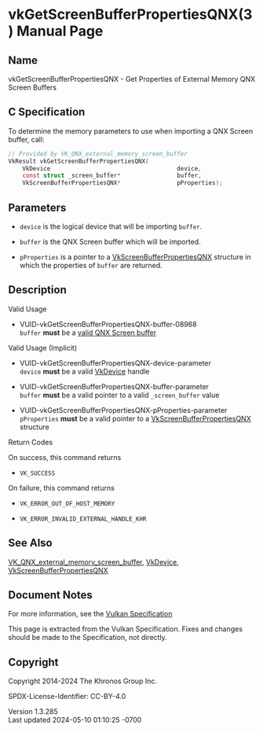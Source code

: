 # vkGetScreenBufferPropertiesQNX(3) Manual Page

## Name

vkGetScreenBufferPropertiesQNX - Get Properties of External Memory QNX
Screen Buffers



## <a href="#_c_specification" class="anchor"></a>C Specification

To determine the memory parameters to use when importing a QNX Screen
buffer, call:

``` c
// Provided by VK_QNX_external_memory_screen_buffer
VkResult vkGetScreenBufferPropertiesQNX(
    VkDevice                                    device,
    const struct _screen_buffer*                buffer,
    VkScreenBufferPropertiesQNX*                pProperties);
```

## <a href="#_parameters" class="anchor"></a>Parameters

- `device` is the logical device that will be importing `buffer`.

- `buffer` is the QNX Screen buffer which will be imported.

- `pProperties` is a pointer to a
  [VkScreenBufferPropertiesQNX](https://registry.khronos.org/vulkan/specs/1.3-extensions/man/html/VkScreenBufferPropertiesQNX.html)
  structure in which the properties of `buffer` are returned.

## <a href="#_description" class="anchor"></a>Description

Valid Usage

- <a href="#VUID-vkGetScreenBufferPropertiesQNX-buffer-08968"
  id="VUID-vkGetScreenBufferPropertiesQNX-buffer-08968"></a>
  VUID-vkGetScreenBufferPropertiesQNX-buffer-08968  
  `buffer` **must** be a <a
  href="https://registry.khronos.org/vulkan/specs/1.3-extensions/html/vkspec.html#memory-external-screen-buffer-validity"
  target="_blank" rel="noopener">valid QNX Screen buffer</a>

Valid Usage (Implicit)

- <a href="#VUID-vkGetScreenBufferPropertiesQNX-device-parameter"
  id="VUID-vkGetScreenBufferPropertiesQNX-device-parameter"></a>
  VUID-vkGetScreenBufferPropertiesQNX-device-parameter  
  `device` **must** be a valid [VkDevice](https://registry.khronos.org/vulkan/specs/1.3-extensions/man/html/VkDevice.html) handle

- <a href="#VUID-vkGetScreenBufferPropertiesQNX-buffer-parameter"
  id="VUID-vkGetScreenBufferPropertiesQNX-buffer-parameter"></a>
  VUID-vkGetScreenBufferPropertiesQNX-buffer-parameter  
  `buffer` **must** be a valid pointer to a valid `_screen_buffer` value

- <a href="#VUID-vkGetScreenBufferPropertiesQNX-pProperties-parameter"
  id="VUID-vkGetScreenBufferPropertiesQNX-pProperties-parameter"></a>
  VUID-vkGetScreenBufferPropertiesQNX-pProperties-parameter  
  `pProperties` **must** be a valid pointer to a
  [VkScreenBufferPropertiesQNX](https://registry.khronos.org/vulkan/specs/1.3-extensions/man/html/VkScreenBufferPropertiesQNX.html)
  structure

Return Codes

On success, this command returns  
- `VK_SUCCESS`

On failure, this command returns  
- `VK_ERROR_OUT_OF_HOST_MEMORY`

- `VK_ERROR_INVALID_EXTERNAL_HANDLE_KHR`

## <a href="#_see_also" class="anchor"></a>See Also

[VK_QNX_external_memory_screen_buffer](https://registry.khronos.org/vulkan/specs/1.3-extensions/man/html/VK_QNX_external_memory_screen_buffer.html),
[VkDevice](https://registry.khronos.org/vulkan/specs/1.3-extensions/man/html/VkDevice.html),
[VkScreenBufferPropertiesQNX](https://registry.khronos.org/vulkan/specs/1.3-extensions/man/html/VkScreenBufferPropertiesQNX.html)

## <a href="#_document_notes" class="anchor"></a>Document Notes

For more information, see the <a
href="https://registry.khronos.org/vulkan/specs/1.3-extensions/html/vkspec.html#vkGetScreenBufferPropertiesQNX"
target="_blank" rel="noopener">Vulkan Specification</a>

This page is extracted from the Vulkan Specification. Fixes and changes
should be made to the Specification, not directly.

## <a href="#_copyright" class="anchor"></a>Copyright

Copyright 2014-2024 The Khronos Group Inc.

SPDX-License-Identifier: CC-BY-4.0

Version 1.3.285  
Last updated 2024-05-10 01:10:25 -0700

